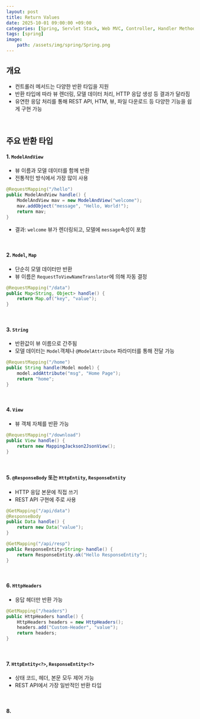 ```yaml
---
layout: post
title: Return Values
date: 2025-10-01 09:00:00 +09:00
categories: [Spring, Servlet Stack, Web MVC, Controller, Handler Method]
tags: [spring]
image:
    path: /assets/img/spring/Spring.png
---
```


## 개요

- 컨트롤러 메서드는 다양한 반환 타입을 지원
- 반환 타입에 따라 뷰 렌더링, 모델 데이터 처리, HTTP 응답 생성 등 결과가 달라짐
- 유연한 응답 처리를 통해 REST API, HTM, 뷰, 파일 다운로드 등 다양한 기능을 쉽게 구현 가능

<br>

## 주요 반환 타입

#### 1. `ModelAndView`

- 뷰 이름과 모델 데이터를 함께 반환
- 전통적인 방식에서 가장 많이 사용

```java
@RequestMapping("/hello")
public ModelAndView handle() {
    ModelAndView mav = new ModelAndView("welcome");
    mav.addObject("message", "Hello, World!");
    return mav;
}
```

- 결과:  `welcome` 뷰가 렌더링되고, 모델에 `message`속성이 포함

<br>

#### 2. `Model`, `Map`

- 단순히 모델 데이터만 반환
- 뷰 이름은 `RequestToViewNameTranslator`에 의해 자동 결정

```java
@RequestMapping("/data")
public Map<String, Object> handle() {
    return Map.of("key", "value");
}
```

<br>

#### 3. `String`

- 반환값이 뷰 이름으로 간주됨
- 모델 데이터는 `Model`객체나 `@ModelAttribute` 파라미터를 통해 전달 가능

```java
@RequestMapping("/home")
public String handle(Model model) {
    model.addAttribute("msg", "Home Page");
    return "home";
}
```

<br>

#### 4. `View`

- 뷰 객체 자체를 반환 가능

```java
@RequestMapping("/download")
public View handle() {
    return new MappingJackson2JsonView();
}

```

<br>

#### 5. `@ResponseBody` 또는 `HttpEntity`, `ResponseEntity`

- HTTP 응답 본문에 직접 쓰기
- REST API 구현에 주로 사용

```java
@GetMapping("/api/data")
@ResponseBody
public Data handle() {
    return new Data("value");
}
```

```java
@GetMapping("/api/resp")
public ResponseEntity<String> handle() {
    return ResponseEntity.ok("Hello ResponseEntity");
}
```

<br>

#### 6. `HttpHeaders`

- 응답 헤더만 반환 가능

```java
@GetMapping("/headers")
public HttpHeaders handle() {
    HttpHeaders headers = new HttpHeaders();
    headers.add("Custom-Header", "value");
    return headers;
}
```

<br>

#### 7. `HttpEntity<?>`, `ResponseEntity<?>`

- 상태 코드, 헤더, 본문 모두 제어 가능
- REST API에서 가장 일반적인 반환 타입

<br>

#### 8. 